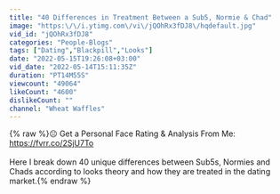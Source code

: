 ```yaml
---
title: "40 Differences in Treatment Between a Sub5, Normie & Chad"
image: "https:\/\/i.ytimg.com\/vi\/jQOhRx3fDJ8\/hqdefault.jpg"
vid_id: "jQOhRx3fDJ8"
categories: "People-Blogs"
tags: ["Dating","Blackpill","Looks"]
date: "2022-05-15T19:26:08+03:00"
vid_date: "2022-05-14T15:11:35Z"
duration: "PT14M55S"
viewcount: "49064"
likeCount: "4600"
dislikeCount: ""
channel: "Wheat Waffles"
---
```

{% raw %}😐 Get a Personal Face Rating &amp; Analysis From Me: <a rel="nofollow" target="blank" href="https://fvrr.co/2SjU7To">https://fvrr.co/2SjU7To</a><br /><br />Here I break down 40 unique differences between Sub5s, Normies and Chads according to looks theory and how they are treated in the dating market.{% endraw %}
